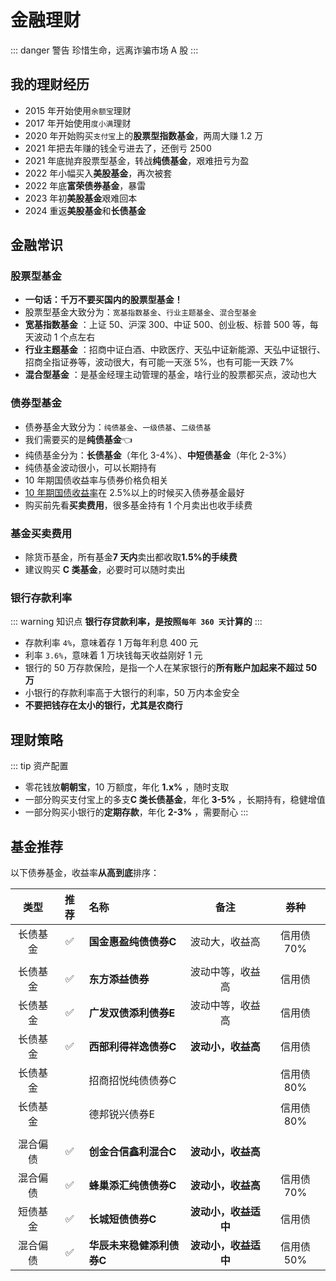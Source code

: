 # 金融理财

::: danger 警告
珍惜生命，远离诈骗市场 A 股
:::

## 我的理财经历

- 2015 年开始使用`余额宝`理财
- 2017 年开始使用`度小满`理财
- 2020 年开始购买`支付宝`上的**股票型指数基金**，两周大赚 1.2 万
- 2021 年把去年赚的钱全亏进去了，还倒亏 2500
- 2021 年底抛弃股票型基金，转战**纯债基金**，艰难扭亏为盈
- 2022 年小幅买入**美股基金**，再次被套
- 2022 年底**富荣债券基金**，暴雷
- 2023 年初**美股基金**艰难回本
- 2024 重返**美股基金**和**长债基金**

## 金融常识

### 股票型基金 <Badge text="X" type="error"/>

- **一句话：千万不要买国内的股票型基金！**
- 股票型基金大致分为：`宽基指数基金`、`行业主题基金`、`混合型基金`
- **宽基指数基金** ：上证 50、沪深 300、中证 500、创业板、标普 500 等，每天波动 1 个点左右
- **行业主题基金** ：招商中证白酒、中欧医疗、天弘中证新能源、天弘中证银行、招商全指证券等，波动很大，有可能一天涨 5%，也有可能一天跌 7%
- **混合型基金** ：是基金经理主动管理的基金，啥行业的股票都买点，波动也大

### 债券型基金 <Badge text="√" type="tip"/>

- 债券基金大致分为：`纯债基金`、`一级债基`、`二级债基`
- 我们需要买的是**纯债基金**:point_left:
- 纯债基金分为：**长债基金**（年化 3-4%）、**中短债基金**（年化 2-3%）
- 纯债基金波动很小，可以长期持有
- 10 年期国债收益率与债券价格负相关
- [10 年期国债收益率](https://wallstreetcn.com/markets/codes/CN10YR.OTC)在 2.5%以上的时候买入债券基金最好<Badge text="重点" type="tip"/>
- 购买前先看**买卖费用**，很多基金持有 1 个月卖出也收手续费

### 基金买卖费用

- 除货币基金，所有基金**7 天内**卖出都收取**1.5%的手续费**
- 建议购买 **C 类基金**，必要时可以随时卖出

### 银行存款利率

::: warning 知识点
**银行存贷款利率，是按照`每年 360 天`计算的**
:::

- 存款利率 `4%`，意味着存 1 万每年利息 400 元
- 利率 `3.6%`，意味着 1 万块钱每天收益刚好 1 元
- 银行的 50 万存款保险，是指一个人在某家银行的**所有账户加起来不超过 50 万**
- 小银行的存款利率高于大银行的利率，50 万内本金安全
- **不要把钱存在太小的银行，尤其是农商行**

## 理财策略

::: tip 资产配置

- 零花钱放**朝朝宝**，10 万额度，年化 **1.x%** ，随时支取
- 一部分购买支付宝上的多支**C 类长债基金**，年化 **3-5%** ，长期持有，稳健增值
- 一部分购买小银行的**定期存款**，年化 **2-3%** ，需要耐心
  :::

## 基金推荐<Badge text="自负盈亏" type="warning"/>

以下债券基金，收益率**从高到底**排序：

|    类型    |        推荐        | 名称                            |         备注         |       券种         |
| :--------: | :----------------: | :------------------------------ | :------------------: | :------------------: |
|  长债基金  | :white_check_mark: | **国金惠盈纯债债券C**           |    波动大，收益高    |      信用债 70%          |
|            |                    |                                 |                      |  |
|  长债基金  | :white_check_mark: | **东方添益债券**                |   波动中等，收益高   | 信用债  |
|  长债基金  | :white_check_mark: | **广发双债添利债券E**           |   波动中等，收益高   |信用债   |
|  长债基金  | :white_check_mark: | **西部利得祥逸债券C**           |  **波动小，收益高**  |信用债   |
|  长债基金  |                    | 招商招悦纯债债券C               |                      |信用债 80%   |
|  长债基金  |                    | 德邦锐兴债券E                   |                      |信用债 80%    |
|            |                    |                                 |                      |   |
|  混合偏债  | :white_check_mark: | **创金合信鑫利混合C**           |  **波动小，收益高**  |   |
|  混合偏债  | :white_check_mark: | **蜂巢添汇纯债债券C**           |  **波动小，收益高**  |信用债 70%   |
|  短债基金  | :white_check_mark: | **长城短债债券C**               | **波动小，收益适中** |信用债   |
|  混合偏债  | :white_check_mark: | **华辰未来稳健添利债券C**       | **波动小，收益适中** |信用债 50%   |
